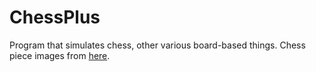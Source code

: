 # ChessPlus
Program that simulates chess, other various board-based things.
Chess piece images from [here](http://www.clker.com/clipart-7190.html).
